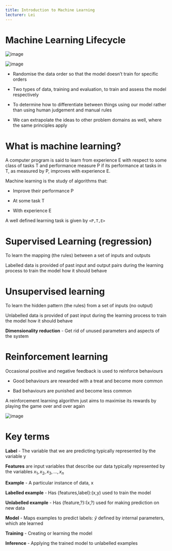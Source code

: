 ```yaml
---
title: Introduction to Machine Learning
lecturer: Lei
---
```


# Machine Learning Lifecycle

![image](/img/Year_2/Software_Methodologies/Machine_Learning/Introduction/Lifecycle.webp)

![image](/img/Year_2/Software_Methodologies/Machine_Learning/Introduction/Lifecycle1.webp)

-   Randomise the data order so that the model doesn’t train for
    specific orders

-   Two types of data, training and evaluation, to train and assess the
    model respectively

-   To determine how to differentiate between things using our model
    rather than using human judgement and manual rules

-   We can extrapolate the ideas to other problem domains as well, where
    the same principles apply

# What is machine learning?

<Definition name="Machine Learning">
A computer program is said to learn from experience E with respect to some class of tasks T and performance measure P if its performance at tasks in T, as measured by P, improves with experience E.
</Definition>

Machine learning is the study of algorithms that:

-   Improve their performance P

-   At some task T

-   With experience E

A well defined learning task is given by `<P,T,E>`

# Supervised Learning (regression)

To learn the mapping (the rules) between a set of inputs and outputs

Labelled data is provided of past input and output pairs during the
learning process to train the model how it should behave

# Unsupervised learning

To learn the hidden pattern (the rules) from a set of inputs (no
output)

Unlabelled data is provided of past input during the learning process to
train the model how it should behave

**Dimensionality reduction** - Get rid of unused parameters and aspects
of the system

# Reinforcement learning

Occasional positive and negative feedback is used to reinforce
behaviours

-   Good behaviours are rewarded with a treat and become more common

-   Bad behaviours are punished and become less common

A reinforcement learning algorithm just aims to maximise its rewards by
playing the game over and over again

![image](/img/Year_2/Software_Methodologies/Machine_Learning/Introduction/Categories.webp)

# Key terms

**Label** - The variable that we are predicting typically represented by
the variable y

**Features** are input variables that describe our data typically
represented by the variables ${x_1,x_2,x_3,...,x_n}$

**Example** - A particular instance of data, x

**Labelled example** - Has {features,label}:(x,y) used to train the
model

**Unlabelled example** - Has {feature,?}:(x,?) used for making
prediction on new data

**Model** - Maps examples to predict labels: $\hat{y}$ defined by
internal parameters, which ate learned

**Training** - Creating or learning the model

**Inference** - Applying the trained model to unlabelled examples
